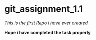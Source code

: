# git_assignment_1.1

_This is the first Repo i have ever created_

__Hope i have completed the task properly__
